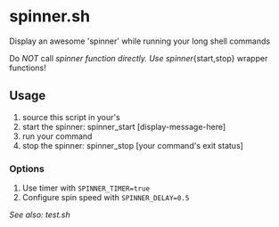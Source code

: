 # spinner.sh

  Display an awesome 'spinner' while running your long shell commands

Do *NOT* call _spinner function directly.
Use spinner_{start,stop} wrapper functions!

## Usage

  1. source this script in your's
  2. start the spinner:
      spinner_start [display-message-here]
  3. run your command
  4. stop the spinner:
      spinner_stop [your command's exit status]

### Options

  1. Use timer with ``SPINNER_TIMER=true``
  2. Configure spin speed with ``SPINNER_DELAY=0.5``

_See also: test.sh_
